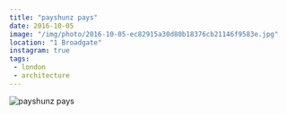 ```yaml
---
title: "payshunz pays"
date: 2016-10-05
image: "/img/photo/2016-10-05-ec82915a30d80b18376cb21146f9583e.jpg"
location: "1 Broadgate"
instagram: true
tags:
 - london
 - architecture
---
```


![payshunz pays](/img/photo/2016-10-05-ec82915a30d80b18376cb21146f9583e.jpg)
